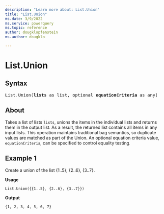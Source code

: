 ```yaml
---
description: "Learn more about: List.Union"
title: "List.Union"
ms.date: 3/9/2022
ms.service: powerquery
ms.topic: reference
author: dougklopfenstein
ms.author: dougklo

---
```

# List.Union

## Syntax

<pre>
List.Union(<b>lists</b> as list, optional <b>equationCriteria</b> as any) as list
</pre>
  
## About

Takes a list of lists `lists`, unions the items in the individual lists and returns them in the output list. As a result, the returned list contains all items in any input lists. This operation maintains traditional bag semantics, so duplicate values are matched as part of the Union. An optional equation criteria value, `equationCriteria`, can be specified to control equality testing.

## Example 1

Create a union of the list {1..5}, {2..6}, {3..7}.

**Usage**

```powerquery-m
List.Union({{1..5}, {2..6}, {3..7}})
```

**Output**

`{1, 2, 3, 4, 5, 6, 7}`
